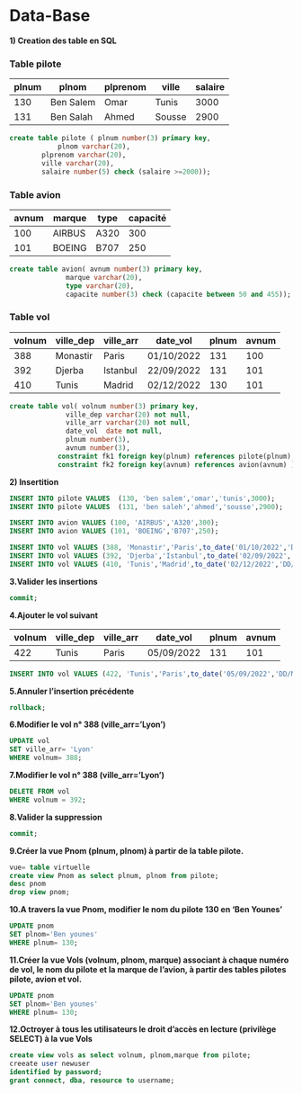 <h1> Data-Base </h1>

**1) Creation des table en SQL**

### Table pilote

| plnum | plnom     | plprenom | ville  | salaire |
| ----- | --------- | -------- | ------ | ------- |
| 130   | Ben Salem | Omar     | Tunis  | 3000    |
| 131   | Ben Salah | Ahmed    | Sousse | 2900    |

````SQL
create table pilote ( plnum number(3) primary key,
			plnom varchar(20),
		plprenom varchar(20),
		ville varchar(20),
		salaire number(5) check (salaire >=2000));
````

### Table avion

| avnum | marque | type | capacité |
| ----- | ------ | ---- | -------- |
| 100   | AIRBUS | A320 | 300      |
| 101   | BOEING | B707 | 250      |

````SQL
create table avion( avnum number(3) primary key,
		      marque varchar(20),
		      type varchar(20),
		      capacite number(3) check (capacite between 50 and 455));
````

### Table vol

| volnum | ville_dep | ville_arr | date_vol   | plnum | avnum |
| ------ | --------- | --------- | ---------- | ----- | ----- |
| 388    | Monastir  | Paris     | 01/10/2022 | 131   | 100   |
| 392    | Djerba    | Istanbul  | 22/09/2022 | 131   | 101   |
| 410    | Tunis     | Madrid    | 02/12/2022 | 130   | 101   |


````SQL
create table vol( volnum number(3) primary key,
		      ville_dep varchar(20) not null,
		      ville_arr varchar(20) not null,
		      date_vol  date not null,
		      plnum number(3),
		      avnum number(3),
			constraint fk1 foreign key(plnum) references pilote(plnum),	
			constraint fk2 foreign key(avnum) references avion(avnum) );
````

**2) Insertition**

````sql
INSERT INTO pilote VALUES  (130, 'ben salem','omar','tunis',3000);
INSERT INTO pilote VALUES  (131, 'ben saleh','ahmed','sousse',2900);
`````
````sql
INSERT INTO avion VALUES (100, 'AIRBUS','A320',300);
INSERT INTO avion VALUES (101, 'BOEING','B707',250);
````
````sql
INSERT INTO vol VALUES (388, 'Monastir','Paris',to_date('01/10/2022','DD/MM/YYYY'),131,100);
INSERT INTO vol VALUES (392, 'Djerba','Istanbul',to_date('02/09/2022','DD/MM/YYYY'),131,101);
INSERT INTO vol VALUES (410, 'Tunis','Madrid',to_date('02/12/2022','DD/MM/YYYY'),130,101);
````

**3.Valider les insertions**
````sql
commit;
````
**4.Ajouter le vol suivant**

| volnum | ville_dep | ville_arr | date_vol   | plnum | avnum |
| ------ | --------- | --------- | ---------- | ----- | ----- |
| 422    | Tunis  | Paris     | 05/09/2022 | 131   | 101   |

````sql
INSERT INTO vol VALUES (422, 'Tunis','Paris',to_date('05/09/2022','DD/MM/YYYY'),131,101);
````
**5.Annuler l’insertion précédente**

````sql
rollback;
````

**6.Modifier le vol n° 388 (ville_arr=’Lyon’)**
````sql
UPDATE vol
SET ville_arr= 'Lyon'
WHERE volnum= 388;
````
**7.Modifier le vol n° 388 (ville_arr=’Lyon’)**
````sql
DELETE FROM vol
WHERE volnum = 392;
````
**8.Valider la suppression**
````sql
commit;
````
**9.Créer la vue Pnom (plnum, plnom) à partir de la table pilote.**
````sql
vue= table virtuelle 
create view Pnom as select plnum, plnom from pilote;
desc pnom 
drop view pnom;
````
**10.A travers la vue Pnom, modifier le nom du pilote 130 en ‘Ben Younes’**
````sql
UPDATE pnom
SET plnom='Ben younes'
WHERE plnum= 130;
````
**11.Créer la vue Vols (volnum, plnom, marque) associant à chaque numéro de vol, le nom 
du pilote et la marque de l’avion, à partir des tables pilotes pilote, avion et vol.**
````sql
UPDATE pnom
SET plnom='Ben younes'
WHERE plnum= 130;
````
**12.Octroyer à tous les utilisateurs le droit d’accès en lecture (privilège SELECT) à la vue 
Vols**
````sql
create view vols as select volnum, plnom,marque from pilote;
creeate user newuser 
identified by password;
grant connect, dba, resource to username;
````